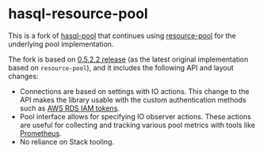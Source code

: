 hasql-resource-pool
===================

This is a fork of [hasql-pool](https://github.com/nikita-volkov/hasql-pool) that
continues using [resource-pool](https://hackage.haskell.org/package/resource-pool) for
the underlying pool implementation.

The fork is based on [0.5.2.2 release](https://hackage.haskell.org/package/hasql-pool)
(as the latest original implementation based on `resource-pool`), and it includes the following API and layout changes:

* Connections are based on settings with IO actions.
  This change to the API makes the library usable with the custom authentication methods
  such as [AWS RDS IAM tokens](https://docs.aws.amazon.com/AmazonRDS/latest/UserGuide/UsingWithRDS.IAMDBAuth.html).
* Pool interface allows for specifying IO observer actions. These actions are useful for collecting and tracking various pool metrics
  with tools like [Prometheus](https://prometheus.io/docs/introduction/overview/).
* No reliance on Stack tooling.
